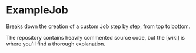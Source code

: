 # ExampleJob
Breaks down the creation of a custom Job step by step, from top to bottom.

The repository contains heavily commented source code, but the [wiki] is where you'll find a thorough explanation.
